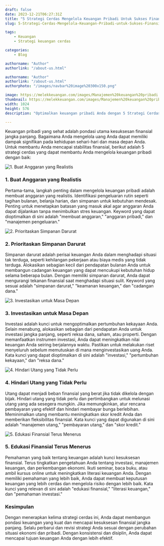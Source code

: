 ```yaml
---
draft: false
date: 2023-12-21T06:27:31Z
title: "5 Strategi Cerdas Mengelola Keuangan Pribadi Untuk Sukses Finansial"
slug: 5-Strategi-Cerdas-Mengelola-Keuangan-Pribadi-untuk-Sukses-Finansial

tags:
    - Keuangan
    - Strategi keuangan cerdas

categories:
    - Blog

authorname: "Author"
authorlink: "/about-us.html"

authorname: "Author"
authorlink: "/about-us.html"
authorphoto: "/images/navbar%20image%20300x150.png"

image: https://melekkeuangan.com/images/Manajemen%20keuangan%20pribadi.jpg
thumbnail: https://melekkeuangan.com/images/Manajemen%20keuangan%20pribadi.jpg
width: 1024
height: 576
description: "Optimalkan keuangan pribadi Anda dengan 5 Strategi Cerdas yang Kami Bagikan! Pelajari cara membuat anggaran realistis, mengelola simpanan darurat, dan menginvestasikan uang Anda untuk pertumbuhan kekayaan jangka panjang. Temukan tips menghindari utang yang tidak perlu dan kenali pentingnya literasi keuangan melalui edukasi terus menerus. Dapatkan keamanan keuangan dan capai kesuksesan finansial dengan mengikuti panduan praktis ini. Pelajari lebih lanjut untuk mencapai stabilitas keuangan dan mengelola risiko secara efektif"

---
```


Keuangan pribadi yang sehat adalah pondasi utama kesuksesan finansial jangka panjang. Bagaimana Anda mengelola uang Anda dapat memiliki dampak signifikan pada kehidupan sehari-hari dan masa depan Anda. Untuk membantu Anda mencapai stabilitas finansial, berikut adalah 5 strategi cerdas yang dapat membantu Anda mengelola keuangan pribadi dengan baik:

![1. Buat Anggaran yang Realistis](/images/Buat%20Anggaran%20yang%20Realistis.jpg)

### 1. Buat Anggaran yang Realistis

Pertama-tama, langkah penting dalam mengelola keuangan pribadi adalah membuat anggaran yang realistis. Identifikasi pengeluaran rutin seperti tagihan bulanan, belanja harian, dan simpanan untuk kebutuhan mendesak. Penting untuk menetapkan batasan yang masuk akal agar anggaran Anda dapat dijalankan tanpa menimbulkan stres keuangan. Keyword yang dapat dioptimalkan di sini adalah "membuat anggaran," "anggaran pribadi," dan "manajemen pengeluaran."

![2. Prioritaskan Simpanan Darurat](/images/Simpanan%20Darurat.jpg)

### 2. Prioritaskan Simpanan Darurat
   
Simpanan darurat adalah perisai keuangan Anda dalam menghadapi situasi tak terduga, seperti kehilangan pekerjaan atau biaya medis yang tidak terduga. Alokasikan sebagian kecil dari pendapatan bulanan Anda untuk membangun cadangan keuangan yang dapat mencukupi kebutuhan hidup selama beberapa bulan. Dengan memiliki simpanan darurat, Anda dapat mengurangi tekanan finansial saat menghadapi situasi sulit. Keyword yang sesuai adalah "simpanan darurat," "keamanan keuangan," dan "cadangan dana."

![3. Investasikan untuk Masa Depan](/images/Investasi%20Untuk%20Masa%20Depan.jpg)

### 3. Investasikan untuk Masa Depan
   
Investasi adalah kunci untuk mengoptimalkan pertumbuhan kekayaan Anda. Selain menabung, alokasikan sebagian dari pendapatan Anda untuk investasi jangka panjang, seperti reksa dana, saham, atau properti. Dengan memanfaatkan instrumen investasi, Anda dapat meningkatkan nilai keuangan Anda seiring berjalannya waktu. Pastikan untuk melakukan riset menyeluruh sebelum memutuskan di mana menginvestasikan uang Anda. Kata kunci yang dapat dioptimalkan di sini adalah "investasi," "pertumbuhan kekayaan," dan "reksa dana."

![4. Hindari Utang yang Tidak Perlu](/images/Hutang.jpg)

### 4. Hindari Utang yang Tidak Perlu
   
Utang dapat menjadi beban finansial yang berat jika tidak dikelola dengan bijak. Hindari utang yang tidak perlu dan pertimbangkan untuk melunasi utang yang ada sesegera mungkin. Jika memungkinkan, atur rencana pembayaran yang efektif dan hindari membayar bunga berlebihan. Meminimalkan utang membantu meningkatkan skor kredit Anda dan memberikan fleksibilitas finansial. Kata kunci yang dapat digunakan di sini adalah "manajemen utang," "pembayaran utang," dan "skor kredit."

![5. Edukasi Finansial Terus Menerus](/images/Edukasi%20Finansial.jpg)

### 5. Edukasi Finansial Terus Menerus
    
Pemahaman yang baik tentang keuangan adalah kunci kesuksesan finansial. Terus tingkatkan pengetahuan Anda tentang investasi, manajemen keuangan, dan perkembangan ekonomi. Ikuti seminar, baca buku, atau ambil kursus online untuk meningkatkan literasi keuangan Anda. Dengan memiliki pemahaman yang lebih baik, Anda dapat membuat keputusan keuangan yang lebih cerdas dan mengelola risiko dengan lebih baik. Kata kunci yang relevan di sini adalah "edukasi finansial," "literasi keuangan," dan "pemahaman investasi."

### Kesimpulan

Dengan menerapkan kelima strategi cerdas ini, Anda dapat membangun pondasi keuangan yang kuat dan mencapai kesuksesan finansial jangka panjang. Selalu perbarui dan revisi strategi Anda sesuai dengan perubahan situasi ekonomi dan pribadi. Dengan konsistensi dan disiplin, Anda dapat mencapai tujuan keuangan Anda dengan lebih efektif.



